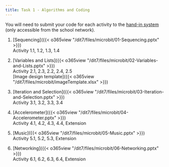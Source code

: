 ```yaml
---
title: Task 1 - Algorithms and Coding
---
```


You will need to submit your code for each activity to the [hand-in system](http://10.124.229.70:8000/) (only accessible from the school network).

1. [Sequencing]({{< o365view "/dit7/files/microbit/01-Sequencing.pptx" >}})\
    Activity 1.1, 1.2, 1.3, 1.4

2. [Variables and Lists]({{< o365view "/dit7/files/microbit/02-Variables-and-Lists.pptx" >}})\
    Activity 2.1, 2.3, 2.2, 2.4, 2.5\
    [Image design template]({{< o365view "/dit7/files/microbit/imageTemplate.xlsx" >}})

3. [Iteration and Selection]({{< o365view "/dit7/files/microbit/03-Iteration-and-Selection.pptx" >}})\
    Activity 3.1, 3.2, 3.3, 3.4

4. [Accelerometer]({{< o365view "/dit7/files/microbit/04-Accelerometer.pptx" >}})\
    Activity 4.1, 4.2, 4.3, 4.4, Extension

5. [Music]({{< o365view "/dit7/files/microbit/05-Music.pptx" >}})\
    Activity 5.1, 5.2, 5.3, Extension

6. [Networking]({{< o365view "/dit7/files/microbit/06-Networking.pptx" >}})\
    Activity 6.1, 6.2, 6.3, 6.4, Extension

